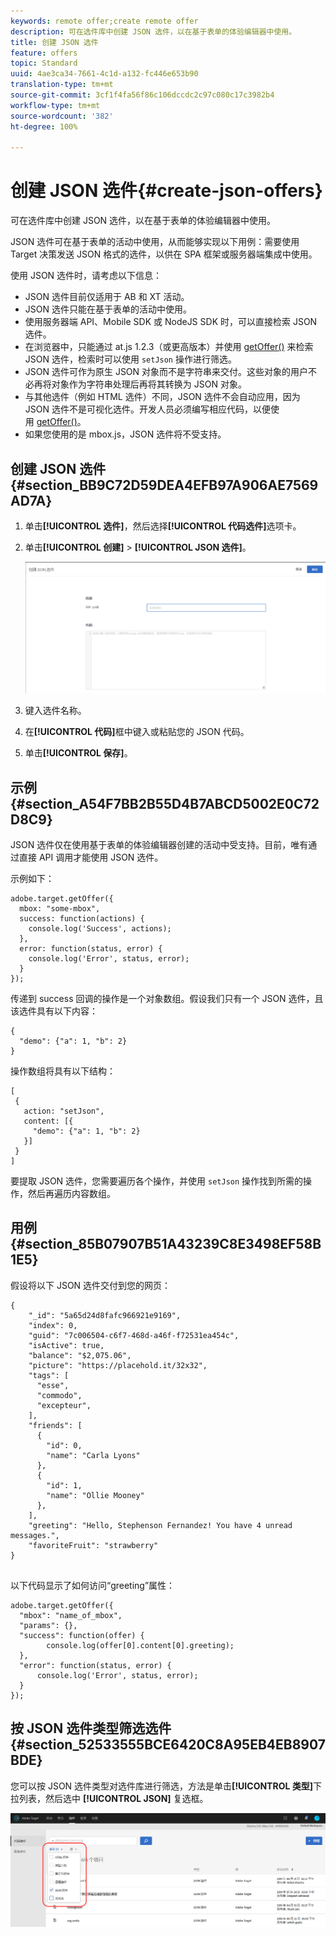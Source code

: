```yaml
---
keywords: remote offer;create remote offer
description: 可在选件库中创建 JSON 选件，以在基于表单的体验编辑器中使用。
title: 创建 JSON 选件
feature: offers
topic: Standard
uuid: 4ae3ca34-7661-4c1d-a132-fc446e653b90
translation-type: tm+mt
source-git-commit: 3cf1f4fa56f86c106dccdc2c97c080c17c3982b4
workflow-type: tm+mt
source-wordcount: '382'
ht-degree: 100%

---
```



# 创建 JSON 选件{#create-json-offers}

可在选件库中创建 JSON 选件，以在基于表单的体验编辑器中使用。

JSON 选件可在基于表单的活动中使用，从而能够实现以下用例：需要使用 Target 决策发送 JSON 格式的选件，以供在 SPA 框架或服务器端集成中使用。

使用 JSON 选件时，请考虑以下信息：

* JSON 选件目前仅适用于 AB 和 XT 活动。
* JSON 选件只能在基于表单的活动中使用。
* 使用服务器端 API、Mobile SDK 或 NodeJS SDK 时，可以直接检索 JSON 选件。
* 在浏览器中，只能通过 at.js 1.2.3（或更高版本）并使用 [getOffer()](/help/c-implementing-target/c-implementing-target-for-client-side-web/adobe-target-getoffer.md) 来检索 JSON 选件，检索时可以使用 `setJson` 操作进行筛选。
* JSON 选件可作为原生 JSON 对象而不是字符串来交付。这些对象的用户不必再将对象作为字符串处理后再将其转换为 JSON 对象。
* 与其他选件（例如 HTML 选件）不同，JSON 选件不会自动应用，因为 JSON 选件不是可视化选件。开发人员必须编写相应代码，以便使用 [getOffer()](/help/c-implementing-target/c-implementing-target-for-client-side-web/adobe-target-getoffer.md)。
* 如果您使用的是 mbox.js，JSON 选件将不受支持。

## 创建 JSON 选件 {#section_BB9C72D59DEA4EFB97A906AE7569AD7A}

1. 单击&#x200B;**[!UICONTROL 选件]**，然后选择&#x200B;**[!UICONTROL 代码选件]**&#x200B;选项卡。
1. 单击&#x200B;**[!UICONTROL 创建]** > **[!UICONTROL JSON 选件]**。

   ![](assets/offer-json.png)

1. 键入选件名称。
1. 在&#x200B;**[!UICONTROL 代码]**&#x200B;框中键入或粘贴您的 JSON 代码。
1. 单击&#x200B;**[!UICONTROL 保存]**。

## 示例 {#section_A54F7BB2B55D4B7ABCD5002E0C72D8C9}

JSON 选件仅在使用基于表单的体验编辑器创建的活动中受支持。目前，唯有通过直接 API 调用才能使用 JSON 选件。

示例如下：

```
adobe.target.getOffer({ 
  mbox: "some-mbox", 
  success: function(actions) { 
    console.log('Success', actions); 
  }, 
  error: function(status, error) { 
    console.log('Error', status, error); 
  } 
});
```

传递到 success 回调的操作是一个对象数组。假设我们只有一个 JSON 选件，且该选件具有以下内容：

```
{ 
  "demo": {"a": 1, "b": 2} 
}
```

操作数组将具有以下结构：

```
[ 
 { 
   action: "setJson", 
   content: [{ 
     "demo": {"a": 1, "b": 2} 
   }] 
 }  
]
```

要提取 JSON 选件，您需要遍历各个操作，并使用 `setJson` 操作找到所需的操作，然后再遍历内容数组。

## 用例 {#section_85B07907B51A43239C8E3498EF58B1E5}

假设将以下 JSON 选件交付到您的网页：

```
{ 
    "_id": "5a65d24d8fafc966921e9169", 
    "index": 0, 
    "guid": "7c006504-c6f7-468d-a46f-f72531ea454c", 
    "isActive": true, 
    "balance": "$2,075.06", 
    "picture": "https://placehold.it/32x32", 
    "tags": [ 
      "esse", 
      "commodo", 
      "excepteur", 
    ], 
    "friends": [ 
      { 
        "id": 0, 
        "name": "Carla Lyons" 
      }, 
      { 
        "id": 1, 
        "name": "Ollie Mooney" 
      }, 
    ], 
    "greeting": "Hello, Stephenson Fernandez! You have 4 unread messages.", 
    "favoriteFruit": "strawberry" 
} 
  
```

以下代码显示了如何访问“greeting”属性：

```
adobe.target.getOffer({   
  "mbox": "name_of_mbox", 
  "params": {}, 
  "success": function(offer) {           
        console.log(offer[0].content[0].greeting); 
  },   
  "error": function(status, error) {           
      console.log('Error', status, error); 
  } 
});
```

## 按 JSON 选件类型筛选选件 {#section_52533555BCE6420C8A95EB4EB8907BDE}

您可以按 JSON 选件类型对选件库进行筛选，方法是单击&#x200B;**[!UICONTROL 类型]**&#x200B;下拉列表，然后选中 **[!UICONTROL JSON]** 复选框。

![](assets/offer-json-filter.png)

